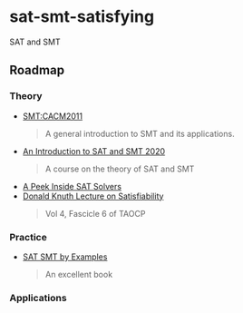 # sat-smt-satisfying

SAT and SMT

## Roadmap

### Theory
- [SMT:CACM2011](resources/papers/CACM2011%20Satisfiability%20Modulo%20Theories%20Introduction%20and%20Applications.pdf)
  > A general introduction to SMT and its applications.
- [An Introduction to SAT and SMT 2020](https://www.bilibili.com/video/BV1Xa4y1e7wT?p=5&share_source=copy_web)
  > A course on the theory of SAT and SMT
- [A Peek Inside SAT Solvers](https://www.bilibili.com/video/BV18X4y1g7ew?share_source=copy_web)
- [Donald Knuth Lecture on Satisfiability](https://www.bilibili.com/video/BV1Dq4y1A7st?share_source=copy_web)
  > Vol 4, Fascicle 6 of TAOCP

### Practice
- [SAT SMT by Examples](resources/books/SAT%20SMT%20by%20Examples%20(20210419).pdf)
  > An excellent book

### Applications



